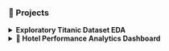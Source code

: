 ### 🚀 Projects

<details>
  <summary><b>Exploratory Titanic Dataset EDA</b></summary>

- **Tech Stack:** Python, Pandas, Matplotlib, Seaborn  
- **Description:** Performed in-depth analysis of the Titanic dataset to uncover survival trends based on gender, class, and age. Created visualizations and derived insights.  
- **Repo / Demo:** https://github.com/weldonkipkoech/titanic-eda  
- **Portfolio:** https://weldonkipkoech.github.io/
</details>


<details>
  <summary><b>🏨 Hotel Performance Analytics Dashboard</b></summary>

- **Tech Stack:** Power BI, DAX, Power Query  
- **Description:** A visually rich dashboard analyzing hotel revenue, occupancy, performance metrics, and operational KPIs for multiple luxury properties. Includes insights on ADR, RevPAR, cancellations, and realization rates.  
- **Repo / Demo:** *(Add link if available)*  
- **Download:** `Hotel_Dashboard.pbix`
</details>
